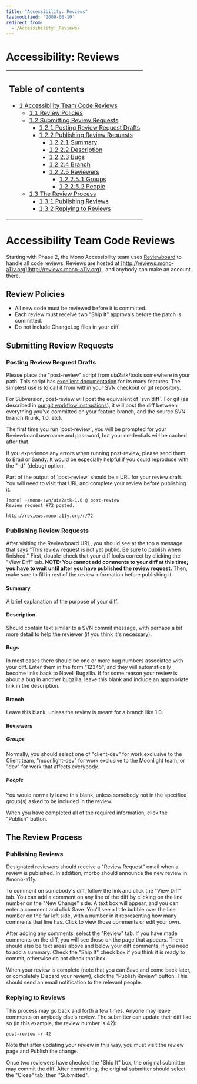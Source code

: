 ```yaml
---
title: "Accessibility: Reviews"
lastmodified: '2009-06-10'
redirect_from:
  - /Accessibility:_Reviews/
---
```


Accessibility: Reviews
======================

<table>
<col width="100%" />
<tbody>
<tr class="odd">
<td align="left"><h2>Table of contents</h2>
<ul>
<li><a href="#accessibility-team-code-reviews">1 Accessibility Team Code Reviews</a>
<ul>
<li><a href="#review-policies">1.1 Review Policies</a></li>
<li><a href="#submitting-review-requests">1.2 Submitting Review Requests</a>
<ul>
<li><a href="#posting-review-request-drafts">1.2.1 Posting Review Request Drafts</a></li>
<li><a href="#publishing-review-requests">1.2.2 Publishing Review Requests</a>
<ul>
<li><a href="#summary">1.2.2.1 Summary</a></li>
<li><a href="#description">1.2.2.2 Description</a></li>
<li><a href="#bugs">1.2.2.3 Bugs</a></li>
<li><a href="#branch">1.2.2.4 Branch</a></li>
<li><a href="#reviewers">1.2.2.5 Reviewers</a>
<ul>
<li><a href="#groups">1.2.2.5.1 Groups</a></li>
<li><a href="#people">1.2.2.5.2 People</a></li>
</ul></li>
</ul></li>
</ul></li>
<li><a href="#the-review-process">1.3 The Review Process</a>
<ul>
<li><a href="#publishing-reviews">1.3.1 Publishing Reviews</a></li>
<li><a href="#replying-to-reviews">1.3.2 Replying to Reviews</a></li>
</ul></li>
</ul></li>
</ul></td>
</tr>
</tbody>
</table>

Accessibility Team Code Reviews
===============================

Starting with Phase 2, the Mono Accessibility team uses [Reviewboard](http://www.review-board.org) to handle all code reviews. Reviews are hosted at [http://reviews.mono-a11y.org](http://reviews.mono-a11y.org) , and anybody can make an account there.

Review Policies
---------------

-   All new code must be reviewed before it is committed.
-   Each review must receive two "Ship It" approvals before the patch is committed.
-   Do not include ChangeLog files in your diff.

Submitting Review Requests
--------------------------

### Posting Review Request Drafts

Please place the "post-review" script from uia2atk/tools somewhere in your path. This script has [excellent documentation](http://review-board.org/docs/manual/dev/users/tools/post-review/) for its many features. The simplest use is to call it from within your SVN checkout or git repository.

For Subversion, post-review will post the equivalent of \`svn diff\`. For git (as described in [our git workflow instructions](/Accessibility:_GitSVN:_Workflow "Accessibility: GitSVN: Workflow")), it will post the diff between everything you've committed on your feature branch, and the source SVN branch (trunk, 1.0, etc).

The first time you run \`post-review\`, you will be prompted for your Reviewboard username and password, but your credentials will be cached after that.

If you experience any errors when running post-review, please send them to Brad or Sandy. It would be especially helpful if you could reproduce with the "-d" (debug) option.

Part of the output of \`post-review\` should be a URL for your review draft. You will need to visit that URL and complete your review before publishing it.

    [mono] ~/mono-svn/uia2atk-1.0 @ post-review
    Review request #72 posted.

    http://reviews.mono-a11y.org/r/72

### Publishing Review Requests

After visiting the Reviewboard URL, you should see at the top a message that says "This review request is not yet public. Be sure to publish when finished." First, double-check that your diff looks correct by clicking the "View Diff" tab. **NOTE: You cannot add comments to your diff at this time; you have to wait until after you have published the review request.** Then, make sure to fill in rest of the review information before publishing it:

#### Summary

A brief explanation of the purpose of your diff.

#### Description

Should contain text similar to a SVN commit message, with perhaps a bit more detail to help the reviewer (if you think it's necessary).

#### Bugs

In most cases there should be one or more bug numbers associated with your diff. Enter them in the form "12345", and they will automatically become links back to Novell Bugzilla. If for some reason your review is about a bug in another bugzilla, leave this blank and include an appropriate link in the description.

#### Branch

Leave this blank, unless the review is meant for a branch like 1.0.

#### Reviewers

##### Groups

Normally, you should select one of "client-dev" for work exclusive to the Client team, "moonlight-dev" for work exclusive to the Moonlight team, or "dev" for work that affects everybody.

##### People

You would normally leave this blank, unless somebody not in the specified group(s) asked to be included in the review.

When you have completed all of the required information, click the "Publish" button.

The Review Process
------------------

### Publishing Reviews

Designated reviewers should receive a "Review Request" email when a review is published. In addition, morbo should announce the new review in #mono-a11y.

To comment on somebody's diff, follow the link and click the "View Diff" tab. You can add a comment on any line of the diff by clicking on the line number on the "New Change" side. A text box will appear, and you can enter a comment and click Save. You'll see a little bubble over the line number on the far left side, with a number in it representing how many comments that line has. Click to view those comments or edit your own.

After adding any comments, select the "Review" tab. If you have made comments on the diff, you will see those on the page that appears. There should also be text areas above and below your diff comments, if you need to add a summary. Check the "Ship It" check box if you think it is ready to commit, otherwise do not check that box.

When your review is complete (note that you can Save and come back later, or completely Discard your review), click the "Publish Review" button. This should send an email notification to the relevant people.

### Replying to Reviews

This process may go back and forth a few times. Anyone may leave comments on anybody else's review. The submitter can update their diff like so (in this example, the review number is 42):

    post-review -r 42

Note that after updating your review in this way, you must visit the review page and Publish the change.

Once two reviewers have checked the "Ship It" box, the original submitter may commit the diff. After committing, the original submitter should select the "Close" tab, then "Submitted".

